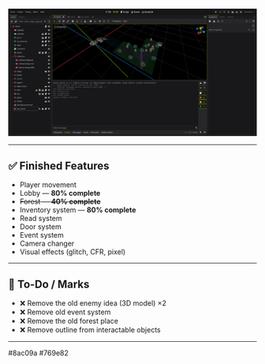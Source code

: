 
![Demo Screenshot](others/screenshots/editor_screenshot_2025-08-11T215737.png)

---

## ✅ Finished Features
- Player movement  
- Lobby — **80% complete**  
- ~~Forest — **40% complete**~~  
- Inventory system — **80% complete**  
- Read system  
- Door system  
- Event system  
- Camera changer  
- Visual effects (glitch, CFR, pixel)

---

## 📝 To-Do / Marks
- ❌ Remove the old enemy idea (3D model) ×2  
- ❌ Remove old event system  
- ❌ Remove the old forest place  
- ❌ Remove outline from interactable objects  

---
#8ac09a
#769e82
